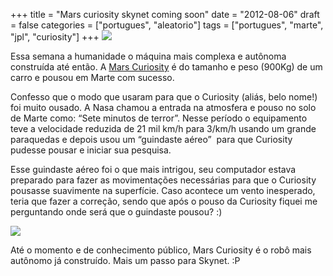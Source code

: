 +++
title = "Mars curiosity skynet coming soon"
date = "2012-08-06"
draft = false
categories = ["portugues", "aleatorio"]
tags = ["portugues", "marte", "jpl", "curiosity"]
+++
![](http://mars.jpl.nasa.gov/msl/images/PIA15682_ScarecrowDunes1-br2.jpg)

Essa semana a humanidade o máquina mais complexa e autônoma construída
até então. A [Mars
Curiosity](http://www.nasa.gov/mission_pages/msl/index.html) é do
tamanho e peso (900Kg) de um carro e pousou em Marte com sucesso.

Confesso que o modo que usaram para que o Curiosity (aliás, belo nome!)
foi muito ousado. A Nasa chamou a entrada na atmosfera e pouso no solo
de Marte como: “Sete minutos de terror”. Nesse período o equipamento
teve a velocidade reduzida de 21 mil km/h para 3/km/h usando um grande
paraquedas e depois usou um “guindaste aéreo”  para que Curiosity
pudesse pousar e iniciar sua pesquisa.

Esse guindaste aéreo foi o que mais intrigou, seu computador estava
preparado para fazer as movimentações necessárias para que o Curiosity
pousasse suavimente na superfície. Caso acontece um vento inesperado,
teria que fazer a correção, sendo que após o pouso da Curiosity fiquei
me perguntando onde será que o guindaste pousou? :)

![](http://mars.jpl.nasa.gov/msl/images/PIA14839-br2.jpg)

Até o momento e de conhecimento público, Mars Curiosity é o robô mais
autônomo já construído. Mais um passo para Skynet. :P
